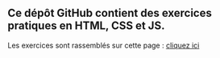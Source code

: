 ## Ce dépôt GitHub contient des exercices pratiques en HTML, CSS et JS.

Les exercices sont rassemblés sur cette page : [cliquez ici](https://anneperrinefournier.github.io/exercices-frontendmentor/)
